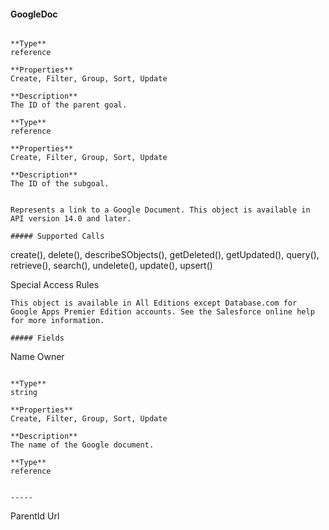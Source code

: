 #### GoogleDoc

```

**Type**
reference

**Properties**
Create, Filter, Group, Sort, Update

**Description**
The ID of the parent goal.

**Type**
reference

**Properties**
Create, Filter, Group, Sort, Update

**Description**
The ID of the subgoal.


Represents a link to a Google Document. This object is available in API version 14.0 and later.

##### Supported Calls
```
create(), delete(), describeSObjects(), getDeleted(), getUpdated(), query(), retrieve(), search(),
undelete(), update(), upsert()

 Special Access Rules

```
This object is available in All Editions except Database.com for Google Apps Premier Edition accounts. See the Salesforce online help
for more information.

##### Fields

```
Name
Owner

```

**Type**
string

**Properties**
Create, Filter, Group, Sort, Update

**Description**
The name of the Google document.

**Type**
reference


-----

```
ParentId
Url
